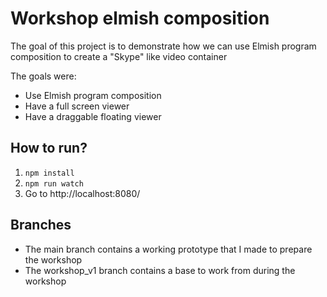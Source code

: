 # Workshop elmish composition

The goal of this project is to demonstrate how we can use Elmish program composition to create a "Skype" like video container

The goals were:

- Use Elmish program composition
- Have a full screen viewer
- Have a draggable floating viewer

## How to run?

1. `npm install`
1. `npm run watch`
1. Go to http://localhost:8080/

## Branches

- The main branch contains a working prototype that I made to prepare the workshop
- The workshop_v1 branch contains a base to work from during the workshop
